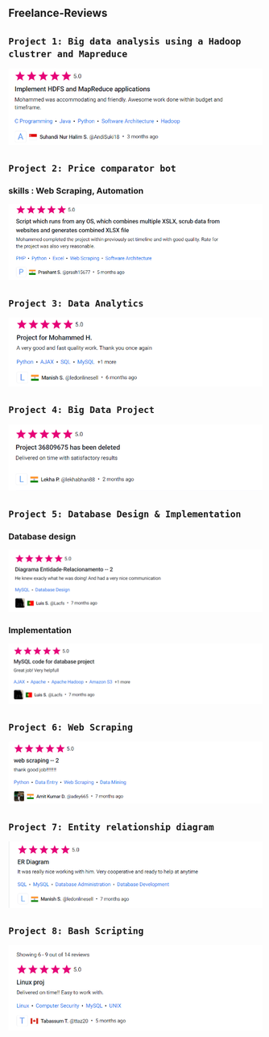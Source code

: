 ## Freelance-Reviews

## `Project 1: Big data analysis using a Hadoop clustrer and Mapreduce`
<img src="p7-hdfs-mapreduce.png">

## `Project 2: Price comparator bot`
### skills : Web Scraping, Automation
<img src="p7-webscraping-automation.png">

## `Project 3: Data Analytics`
<img src="p5-data-analytics.png">

## `Project 4: Big Data Project`
<img src="p8-bigdata-project.png">

## `Project 5: Database Design & Implementation`
### Database design
<img src="p1-Erd.png">

### Implementation
<img src="p2-mysql.png">

## `Project 6: Web Scraping` 
<img src="p3-webscraping.png">

## `Project 7: Entity relationship diagram`
<img src="p4-erd.png">

## `Project 8: Bash Scripting`
<img src="p6-bash-scripting.png">
